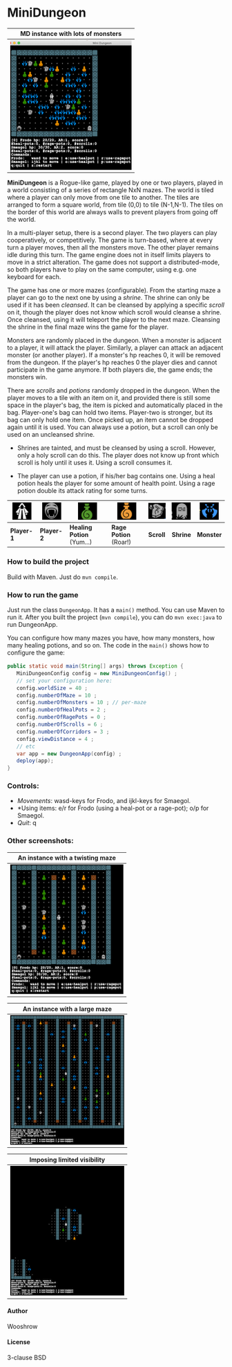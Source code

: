 # MiniDungeon

|  MD instance with lots of monsters |
|--|
|![screenshot-2](./assets/ss2.png)|

**MiniDungeon** is a Rogue-like game, played by one or two players, played in a world consisting of a series of rectangle NxN mazes. The world is tiled where a player can only move from one tile to another. The tiles are arranged to form a square world, from tile (0,0) to tile (N-1,N-1). The tiles on the border of this world are always walls to prevent players from going off the world.


In a multi-player setup, there is a second player. The two players can play cooperatively, or competitively. The game is turn-based, where at every turn a player moves, then all the monsters move. The other player remains idle during this turn. The game engine does not in itself limits players to move in a strict alteration. The game does not support a distributed-mode, so both players have to play on the same computer, using e.g. one keyboard for each.

The game has one or more mazes (configurable). From the starting maze a player can go to the next one by using a _shrine_. The shrine can only be used if it has been _cleansed_.
It can be cleansed by applying a specific _scroll_ on it, though the player does not know which scroll would cleanse a shrine. Once cleansed, using it will teleport the player
to the next maze. Cleansing the shrine in the final maze wins the game for the player.

Monsters are randomly placed in the dungeon. When a monster is adjacent to a player, it will attack the player. Similarly, a player can attack an adjacent monster (or
another player). If a monster's hp reaches 0, it will be removed from the dungeon.
If the player's hp reaches 0 the player dies and cannot participate in the game anymore. If both players die, the game ends; the monsters win.

There are _scrolls_ and _potions_ randomly dropped in the dungeon. When the player moves to a tile with an item on it, and provided there is still some space in the player's bag, the item is picked and automatically placed in the  bag. Player-one's bag can hold two items. Player-two is stronger, but its bag can only hold one item. Once picked up, an item cannot be dropped again until it is used. You can always use a potion, but a scroll can only be used on an uncleansed shrine.

   * Shrines are tainted, and must be cleansed by using a scroll. However, only a holy scroll can do this. The player does not know up front which scroll is holy until it uses it. Using a scroll consumes it.

   * The player can use a potion, if his/her bag contains one. Using a heal potion heals the player for some amount of health point. Using a rage potion double its attack rating for some turns.

| ![Frodo](./assets/fr.png) | ![Smeagol](./assets/sm.png) | ![Heal-pot](./assets/hp.png) | ![Rage-pot](./assets/rp.png) | ![Scroll](./assets/sc.png) | ![Shrine](./assets/sh.png) | ![Monster](./assets/mo.png) |
|---|---|---|---|---|---|---|
| **Player-1** | **Player-2** | **Healing Potion** (Yum...) | **Rage Potion** (Roar!) | **Scroll** | **Shrine** | **Monster** |

### How to build the project

Build with Maven. Just do `mvn compile`.

### How to run the game

Just run the class `DungeonApp`. It has a `main()` method. You can use Maven to run it. After you built the project (`mvn compile`), you can do `mvn exec:java` to run DungeonApp.

You can configure how many mazes you have, how many monsters, how many healing potions, and so on. The code in the `main()` shows how to configure the game:

```java
public static void main(String[] args) throws Exception {		
   MiniDungeonConfig config = new MiniDungeonConfig() ;
   // set your configuration here:
   config.worldSize = 40 ;
   config.numberOfMaze = 10 ;
   config.numberOfMonsters = 10 ; // per-maze
   config.numberOfHealPots = 2 ;
   config.numberOfRagePots = 0 ;
   config.numberOfScrolls = 6 ;
   config.numberOfCorridors = 3 ;
   config.viewDistance = 4 ;
   // etc
   var app = new DungeonApp(config) ;
   deploy(app);
}
```

### Controls:

  * *Movements*: wasd-keys for Frodo, and ijkl-keys for Smaegol.
  * *Using items: e/r for Frodo (using a heal-pot or a rage-pot); o/p for Smaegol.
  * *Quit*: q

### Other screenshots:

| An instance with a twisting maze |
|--|
| ![screenshot-1](./assets/ss1.png) |

| An instance with a large maze |
|--|
| ![screenshot-3](./assets/ss3.png) |

| Imposing limited visibility |
|---|
| ![screenshot-4](./assets/ss4.png) |


#### Author

Wooshrow

#### License

3-clause BSD
